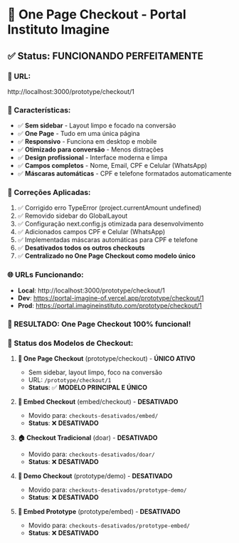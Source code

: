 # 🚀 One Page Checkout - Portal Instituto Imagine

## ✅ Status: FUNCIONANDO PERFEITAMENTE

### 📍 URL:
http://localhost:3000/prototype/checkout/1

### 🎯 Características:
- ✅ **Sem sidebar** - Layout limpo e focado na conversão
- ✅ **One Page** - Tudo em uma única página
- ✅ **Responsivo** - Funciona em desktop e mobile
- ✅ **Otimizado para conversão** - Menos distrações
- ✅ **Design profissional** - Interface moderna e limpa
- ✅ **Campos completos** - Nome, Email, CPF e Celular (WhatsApp)
- ✅ **Máscaras automáticas** - CPF e telefone formatados automaticamente

### 🔧 Correções Aplicadas:
1. ✅ Corrigido erro TypeError (project.currentAmount undefined)
2. ✅ Removido sidebar do GlobalLayout
3. ✅ Configuração next.config.js otimizada para desenvolvimento
4. ✅ Adicionados campos CPF e Celular (WhatsApp)
5. ✅ Implementadas máscaras automáticas para CPF e telefone
6. ✅ **Desativados todos os outros checkouts**
7. ✅ **Centralizado no One Page Checkout como modelo único**

### 🌐 URLs Funcionando:
- **Local**: http://localhost:3000/prototype/checkout/1
- **Dev**: https://portal-imagine-of.vercel.app/prototype/checkout/1
- **Prod**: https://portal.imagineinstituto.com/prototype/checkout/1

### 🎊 RESULTADO: One Page Checkout 100% funcional!

### 📝 Status dos Modelos de Checkout:

1. **🚀 One Page Checkout** (prototype/checkout) - **ÚNICO ATIVO**
   - Sem sidebar, layout limpo, foco na conversão
   - URL: `/prototype/checkout/1`
   - **Status**: ✅ **MODELO PRINCIPAL E ÚNICO**

2. **📱 Embed Checkout** (embed/checkout) - **DESATIVADO**
   - Movido para: `checkouts-desativados/embed/`
   - **Status**: ❌ **DESATIVADO**

3. **🏠 Checkout Tradicional** (doar) - **DESATIVADO**
   - Movido para: `checkouts-desativados/doar/`
   - **Status**: ❌ **DESATIVADO**

4. **🎨 Demo Checkout** (prototype/demo) - **DESATIVADO**
   - Movido para: `checkouts-desativados/prototype-demo/`
   - **Status**: ❌ **DESATIVADO**

5. **🔗 Embed Prototype** (prototype/embed) - **DESATIVADO**
   - Movido para: `checkouts-desativados/prototype-embed/`
   - **Status**: ❌ **DESATIVADO**
